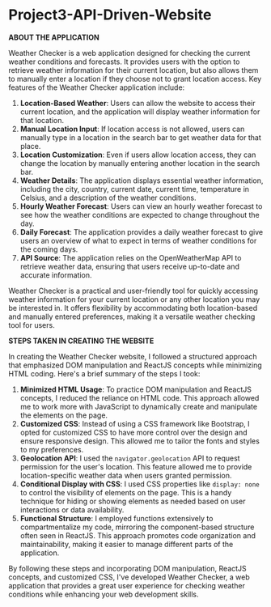# Project3-API-Driven-Website

**ABOUT THE APPLICATION**

Weather Checker is a web application designed for checking the current weather conditions and forecasts. It provides users with the option to retrieve weather information for their current location, but also allows them to manually enter a location if they choose not to grant location access. Key features of the Weather Checker application include:

1. **Location-Based Weather**: Users can allow the website to access their current location, and the application will display weather information for that location.
2. **Manual Location Input**: If location access is not allowed, users can manually type in a location in the search bar to get weather data for that place.
3. **Location Customization**: Even if users allow location access, they can change the location by manually entering another location in the search bar.
4. **Weather Details**: The application displays essential weather information, including the city, country, current date, current time, temperature in Celsius, and a description of the weather conditions.
5. **Hourly Weather Forecast**: Users can view an hourly weather forecast to see how the weather conditions are expected to change throughout the day.
6. **Daily Forecast**: The application provides a daily weather forecast to give users an overview of what to expect in terms of weather conditions for the coming days.
7. **API Source**: The application relies on the OpenWeatherMap API to retrieve weather data, ensuring that users receive up-to-date and accurate information.

Weather Checker is a practical and user-friendly tool for quickly accessing weather information for your current location or any other location you may be interested in. It offers flexibility by accommodating both location-based and manually entered preferences, making it a versatile weather checking tool for users.

**STEPS TAKEN IN CREATING THE WEBSITE**


In creating the Weather Checker website, I followed a structured approach that emphasized DOM manipulation and ReactJS concepts while minimizing HTML coding. Here's a brief summary of the steps I took:

1. **Minimized HTML Usage**: To practice DOM manipulation and ReactJS concepts, I reduced the reliance on HTML code. This approach allowed me to work more with JavaScript to dynamically create and manipulate the elements on the page.
2. **Customized CSS**: Instead of using a CSS framework like Bootstrap, I opted for customized CSS to have more control over the design and ensure responsive design. This allowed me to tailor the fonts and styles to my preferences.
3. **Geolocation API**: I used the `navigator.geolocation` API to request permission for the user's location. This feature allowed me to provide location-specific weather data when users granted permission.
4. **Conditional Display with CSS**: I used CSS properties like `display: none` to control the visibility of elements on the page. This is a handy technique for hiding or showing elements as needed based on user interactions or data availability.
5. **Functional Structure**: I employed functions extensively to compartmentalize my code, mirroring the component-based structure often seen in ReactJS. This approach promotes code organization and maintainability, making it easier to manage different parts of the application.
 
By following these steps and incorporating DOM manipulation, ReactJS concepts, and customized CSS, I've developed Weather Checker, a web application that provides a great user experience for checking weather conditions while enhancing your web development skills.
